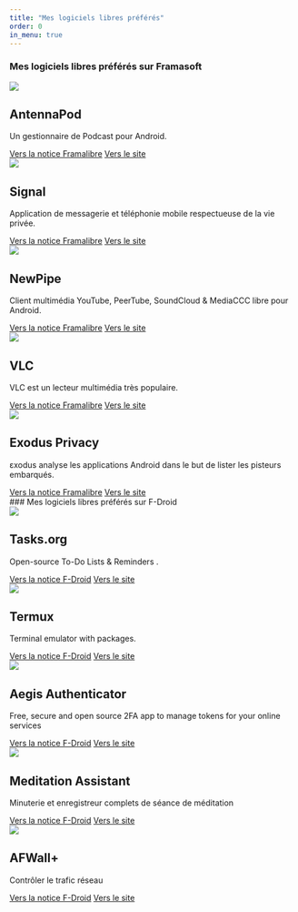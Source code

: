 ```yaml
---
title: "Mes logiciels libres préférés"
order: 0
in_menu: true
---
```

### Mes logiciels libres préférés sur Framasoft

 <article class="framalibre-notice">
    <div>
      <img src="https://beta.framalibre.org/images/logo/AntennaPod.png">
    </div>
    <div>
      <h2>AntennaPod</h2>
      <p>Un gestionnaire de Podcast pour Android.</p>
      <div>
        <a href="https://beta.framalibre.org/notices/antennapod.html">Vers la notice Framalibre</a>
        <a href="http://antennapod.org/">Vers le site</a>
      </div>
    </div>
  </article>


  <article class="framalibre-notice">
    <div>
      <img src="https://framalibre.org/images/logo/Signal.png">
    </div>
    <div>
      <h2>Signal</h2>
      <p>Application de messagerie et téléphonie mobile respectueuse de la vie privée.</p>
      <div>
        <a href="https://framalibre.org/notices/signal.html">Vers la notice Framalibre</a>
        <a href="https://signal.org">Vers le site</a>
      </div>
    </div>
  </article>

  <article class="framalibre-notice">
    <div>
      <img src="https://framalibre.org/images/logo/NewPipe.png">
    </div>
    <div>
      <h2>NewPipe</h2>
      <p>Client multimédia YouTube, PeerTube, SoundCloud &amp; MediaCCC libre pour Android.</p>
      <div>
        <a href="https://framalibre.org/notices/newpipe.html">Vers la notice Framalibre</a>
        <a href="https://newpipe.schabi.org/">Vers le site</a>
      </div>
    </div>
  </article>

  <article class="framalibre-notice">
    <div>
      <img src="https://framalibre.org/images/logo/VLC.png">
    </div>
    <div>
      <h2>VLC</h2>
      <p>VLC est un lecteur multimédia très populaire.</p>
      <div>
        <a href="https://framalibre.org/notices/vlc.html">Vers la notice Framalibre</a>
        <a href="https://www.videolan.org/vlc/">Vers le site</a>
      </div>
    </div>
  </article>

  <article class="framalibre-notice">
    <div>
      <img src="https://framalibre.org/images/logo/Exodus%20Privacy.png">
    </div>
    <div>
      <h2>Exodus Privacy</h2>
      <p>εxodus analyse les applications Android dans le but de lister les pisteurs embarqués.</p>
      <div>
        <a href="https://framalibre.org/notices/exodus-privacy.html">Vers la notice Framalibre</a>
        <a href="https://exodus-privacy.eu.org/fr/">Vers le site</a>
      </div>
    </div>
  </article> 
### Mes logiciels libres préférés sur F-Droid

 <article class="framalibre-notice">
    <div>
      <img src="https://f-droid.org/repo/org.tasks/en-US/icon_YftLJ2dGZxgevP1f0n9c9X9HZKYmyz06c370Udel8Tk=.png">
    </div>
    <div>
      <h2> Tasks.org</h2>
      <p>Open-source To-Do Lists & Reminders .</p>
      <div>
        <a href="https://f-droid.org/en/packages/org.tasks/">Vers la notice F-Droid</a>
        <a href="https://tasks.org">Vers le site</a>
      </div>
    </div>
  </article> 


  <article class="framalibre-notice">
    <div>
      <img src="https://f-droid.org/repo/com.termux/en-US/icon_7jMZ7XD80oeucmGEaTwktIRZexLtGWvJfKdVD6Wu2SI=.png">
    </div>
    <div>
      <h2> Termux</h2>
      <p>Terminal emulator with packages.</p>
      <div>
        <a href="https://f-droid.org/en/packages/com.termux/index.html">Vers la notice F-Droid</a>
        <a href="https://wiki.termux.com/">Vers le site</a>
      </div>
    </div>
  </article> 

  <article class="framalibre-notice">
    <div>
      <img src="https://f-droid.org/repo/com.beemdevelopment.aegis/en-US/icon_C951ZFTL5UuK5VK6KaIOnVy5NNb0Wqe8asl4v1fSXLI=.png">
    </div>
    <div>
      <h2>Aegis Authenticator</h2>
      <p> Free, secure and open source 2FA app to manage tokens for your online services </p>
      <div>
        <a href="https://f-droid.org/fr/packages/com.beemdevelopment.aegis/">Vers la notice F-Droid</a>
        <a href="https://getaegis.app/">Vers le site</a>
      </div>
    </div>
  </article> 

  <article class="framalibre-notice">
    <div>
      <img src="https://f-droid.org/repo/sh.ftp.rocketninelabs.meditationassistant.opensource/en-US/icon_Q4W1bwqqvfns4pz1lvtszKuYqBC4BewcHdu5SqfaobE=.png">
    </div>
    <div>
      <h2>Meditation Assistant</h2>
      <p> Minuterie et enregistreur complets de séance de méditation </p>
      <div>
        <a href="https://f-droid.org/fr/packages/sh.ftp.rocketninelabs.meditationassistant.opensource/">Vers la notice F-Droid</a>
        <a href="https://rocket9labs.com/">Vers le site</a>
      </div>
    </div>
  </article> 

  <article class="framalibre-notice">
    <div>
      <img src="https://www.appsapk.com/wp-content/uploads/2014/09/AFWall-Android-Firewall-app.jpg">
    </div>
    <div>
      <h2>AFWall+ </h2>
      <p>Contrôler le trafic réseau</p>
      <div>
        <a href="https://f-droid.org/fr/packages/dev.ukanth.ufirewall/">Vers la notice F-Droid</a>
        <a href="https://github.com/ukanth/afwall/wiki">Vers le site</a>
      </div>
    </div>
  </article> 